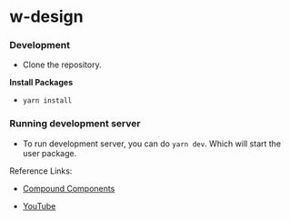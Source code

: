 # w-design

### Development

- Clone the repository.

**Install Packages**

- `yarn install`

### Running development server

- To run development server, you can do `yarn dev`. Which will start the user package.

Reference Links:

- [Compound Components](https://kentcdodds.com/blog/compound-components-with-react-hooks)

- [YouTube](https://www.youtube.com/watch?v=vPRdY87_SH0)
